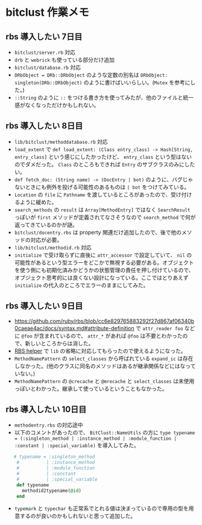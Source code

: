 # bitclust 作業メモ

## rbs 導入したい 7日目

- `bitclust/server.rb` 対応
- `drb` と `webrick` も使っている部分だけ追加
- `bitclust/database.rb` 対応
- `DRbObject = DRb::DRbObject` のような定数の別名は `DRbObject: singleton(DRb::DRbObject)` のように書けばいいらしい。(`Mutex` を参考にした。)
- `::String` のように `::` をつける書き方を使ってみたが、他のファイルと統一感がなくなっただけかもしれない。

## rbs 導入したい 8日目

- `lib/bitclust/methoddatabase.rb` 対応
- `load_extent` で `def load_extent: (Class entry_class) -> Hash[String, entry_class]` という感じにしたかったけど、 `entry_class` という型はないのでダメだった。 `Class` のところもできれば `Entry` のサブクラスのみにしたい。
- `def fetch_doc: (String name) -> (DocEntry | bot)` のように、バグじゃないときにも例外を投げる可能性のあるものは `| bot` をつけてみている。
- `Location` の `file` に `Pathname` を渡しているところがあったので、受け付けるように緩めた。
- `search_methods` の `result` は `Array[MethodEntry]` ではなく `SearchResult` っぽいが `first` メソッドが定義されてなさそうなので `search_method` で何が返ってきているのかが謎。
- `bitclust/docentry.rbs` は property 関連だけ追加したので、後で他のメソッドの対応が必要。
- `lib/bitclust/methodid.rb` 対応
- `initialize` で受け取らずに直後に `attr_accessor` で設定していて、 `nil` の可能性があるという型エラーをどこかで無視する必要がある。オブジェクトを使う側にも初期化済みかどうかの状態管理の責任を押し付けているので、オブジェクト思考的には良くない設計になっている。ここではとりあえず `initialize` の代入のところでエラーのままにしてみた。

## rbs 導入したい 9日目

- <https://github.com/ruby/rbs/blob/cc6e829765883292f27d867af06340b0caeae4ac/docs/syntax.md#attribute-definition> で `attr_reader foo` などに `@foo` が含まれているので、 `attr_*` があれば `@foo` は不要とわかったので、新しいところからは消した。
- [RBS helper](https://marketplace.visualstudio.com/items?itemName=tk0miya.rbs-helper) で `lib` の省略に対応してもらったので使えるようになった。
- `MethodNamePattern` の `select_classes` から呼ばれている `expand_ic` は存在しなかった。(他のクラスに同名のメソッドはあるが継承関係などにはなっていない。)
- `MethodNamePattern` の `@crecache` と `@mrecache` と `select_classes` は未使用っぽいとわかった。継承して使っているということもなかった。

## rbs 導入したい 10日目

- `methodentry.rbs` の対応途中
- 以下のコメントがあったので、 `BitClust::NameUtils` の方に `type typename = (:singleton_method | :instance_method | :module_function | :constant | :special_variable)` を導入してみた。

```ruby
   # typename = :singleton_method
    #          | :instance_method
    #          | :module_function
    #          | :constant
    #          | :special_variable
    def typename
      methodid2typename(@id)
    end
```

- `typemark` と `typechar` も正常系でとれる値は決まっているので専用の型を用意するのが良いのかもしれないと思って追加した。
